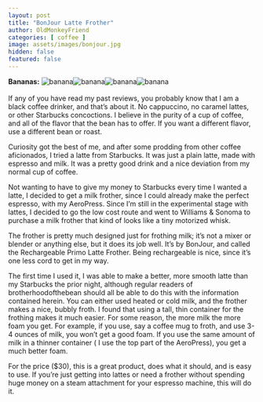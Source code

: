 ```yaml
---
layout: post
title: "BonJour Latte Frother"
author: OldMonkeyFriend
categories: [ coffee ]
image: assets/images/bonjour.jpg
hidden: false
featured: false
---
```

**Bananas:** ![banana]({{site.baseurl}}/assets/images/banana.png)![banana]({{site.baseurl}}/assets/images/banana.png)![banana]({{site.baseurl}}/assets/images/banana.png)![banana]({{site.baseurl}}/assets/images/banana.png)<br><br>If any of you have read my past reviews, you probably know that I am a black coffee drinker, and that’s about it. No cappuccino, no caramel lattes, or other Starbucks concoctions. I believe in the purity of a cup of coffee, and all of the flavor that the bean has to offer. If you want a different flavor, use a different bean or roast.

Curiosity got the best of me, and after some prodding from other coffee aficionados, I tried a latte from Starbucks. It was just a plain latte, made with espresso and milk. It was a pretty good drink and a nice deviation from my normal cup of coffee.

Not wanting to have to give my money to Starbucks every time I wanted a latte, I decided to get a milk frother, since I could already make the perfect espresso, with my AeroPress. Since I’m still in the experimental stage with lattes, I decided to go the low cost route and went to Williams & Sonoma to purchase a milk frother that kind of looks like a tiny motorized whisk.

The frother is pretty much designed just for frothing milk; it’s not a mixer or blender or anything else, but it does its job well. It’s by BonJour, and called the Rechargeable Primo Latte Frother. Being rechargeable is nice, since it’s one less cord to get in my way.

The first time I used it, I was able to make a better, more smooth latte than my Starbucks the prior night, although regular readers of brotherhoodofthebean should all be able to do this with the information contained herein. You can either used heated or cold milk, and the frother makes a nice, bubbly froth. I found that using a tall, thin container for the frothing makes it much easier. For some reason, the more milk the more foam you get. For example, if you use, say a coffee mug to froth, and use 3-4 ounces of milk, you won’t get a good foam. If you use the same amount of milk in a thinner container ( I use the top part of the AeroPress), you get a much better foam.

For the price ($30), this is a great product, does what it should, and is easy to use. If you’re just getting into lattes or need a frother without spending huge money on a steam attachment for your espresso machine, this will do it.
